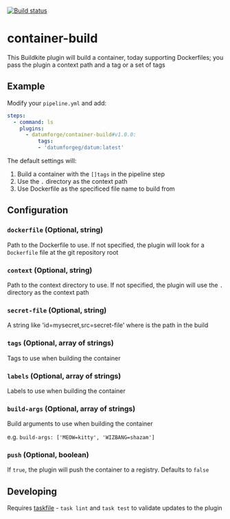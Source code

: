[![Build status](https://badge.buildkite.com/82cb3983db2dfb76450d7bba710cbde9ba6554fe09d24f9f84.svg)](https://buildkite.com/datum/container-build-buildkite-plugin)

# container-build

This Buildkite plugin will build a container, today supporting Dockerfiles; you pass the plugin a context path and a tag or a set of tags

## Example

Modify your `pipeline.yml` and add:

```yml
steps:
  - command: ls
    plugins:
      - datumforge/container-build#v1.0.0:
          tags:
          - 'datumforgeg/datum:latest'
```

The default settings will:

1. Build a container with the `[]tags` in the pipeline step
1. Use the `.` directory as the context path
1. Use Dockerfile as the specificed file name to build from

## Configuration

### `dockerfile` (Optional, string)

Path to the Dockerfile to use. If not specified, the plugin will look for a `Dockerfile` file at the git repository root

### `context` (Optional, string)

Path to the context directory to use. If not specified, the plugin will use the `.` directory as the context path

### `secret-file` (Optional, string)

A string like 'id=mysecret,src=secret-file' where <secret-file> is the path in the build

### `tags` (Optional, array of strings)

Tags to use when building the container

### `labels` (Optional, array of strings)

Labels to use when building the container

### `build-args` (Optional, array of strings)

Build arguments to use when building the container

e.g. `build-args: ['MEOW=kitty', 'WIZBANG=shazam']`

### `push` (Optional, boolean)

If `true`, the plugin will push the container to a registry. Defaults to `false`

## Developing

Requires [taskfile](https://taskfile.dev/installation/) - `task lint` and `task test` to validate updates to the plugin